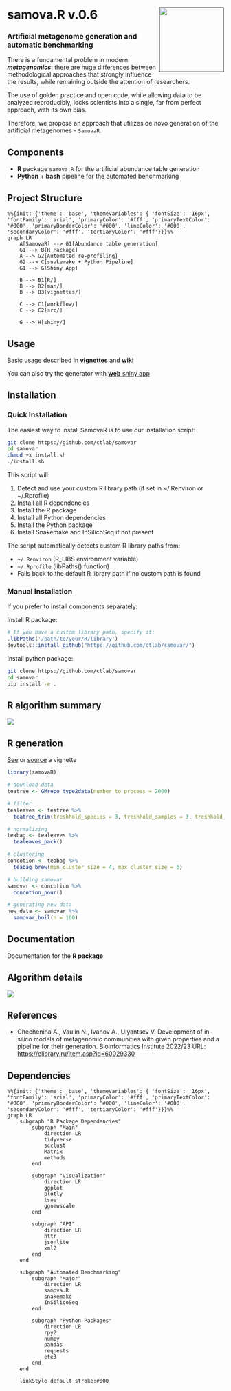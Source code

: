 # samova.R v.0.6 <a href=""><img src="data/img/logos/logo_stable.png" align="right" width="150" ></a> 
### Artificial metagenome generation and automatic benchmarking

There is a fundamental problem in modern ***metagenomics***: there are huge differences between methodological approaches that strongly influence the results, while remaining outside the attention of researchers. 

The use of golden practice and open code, while allowing data to be analyzed reproducibly, locks scientists into a single, far from perfect approach, with its own bias.

Therefore, we propose an approach that utilizes de novo generation of the artificial metagenomes - `SamovaR`.

## Components

- **R** package `samova.R` for the artificial abundance table generation
- **Python** + **bash** pipeline for the automated benchmarking

## Project Structure

```mermaid
%%{init: {'theme': 'base', 'themeVariables': { 'fontSize': '16px', 'fontFamily': 'arial', 'primaryColor': '#fff', 'primaryTextColor': '#000', 'primaryBorderColor': '#000', 'lineColor': '#000', 'secondaryColor': '#fff', 'tertiaryColor': '#fff'}}}%%
graph LR
    A[SamovaR] --> G1[Abundance table generation]
    G1 --> B[R Package]
    A --> G2[Automated re-profiling]
    G2 --> C[snakemake + Python Pipeline]
    G1 --> G[Shiny App]

    B --> B1[R/]
    B --> B2[man/]
    B --> B3[vignettes/]

    C --> C1[workflow/]
    C --> C2[src/]

    G --> H[shiny/]
```

## Usage
Basic usage described in <a href="./vignettes">**vignettes**</a> and <a href="https://github.com/ctlab/samovar/wiki">**wiki**</a>

You can also try the generator with <a href="https://dsmutin.shinyapps.io/samovaR/">**web** shiny app</a>

## Installation

### Quick Installation
The easiest way to install SamovaR is to use our installation script:

```bash
git clone https://github.com/ctlab/samovar
cd samovar
chmod +x install.sh
./install.sh
```

This script will:
1. Detect and use your custom R library path (if set in ~/.Renviron or ~/.Rprofile)
2. Install all R dependencies
3. Install the R package
4. Install all Python dependencies
5. Install the Python package
6. Install Snakemake and InSilicoSeq if not present

The script automatically detects custom R library paths from:
- `~/.Renviron` (R_LIBS environment variable)
- `~/.Rprofile` (libPaths() function)
- Falls back to the default R library path if no custom path is found

### Manual Installation

If you prefer to install components separately:

Install R package:

```r
# If you have a custom library path, specify it:
.libPaths('/path/to/your/R/library')
devtools::install_github("https://github.com/ctlab/samovar/")
```

Install python package:

```bash
git clone https://github.com/ctlab/samovar
cd samovar
pip install -e .
```

## R algorithm summary
<img src="data/img/additional/algo.png">


## R generation

<a href="https://github.com/ctlab/samovar/samovaR.pdf">See</a> or <a href="vignettes/samovar-basic.Rmd">source</a> a vignette

``` r
library(samovaR)

# download data
teatree <- GMrepo_type2data(number_to_process = 2000)

# filter
tealeaves <- teatree %>%
  teatree_trim(treshhold_species = 3, treshhold_samples = 3, treshhold_amount = 10^(-3))

# normalizing
teabag <- tealeaves %>%
  tealeaves_pack()

# clustering
concotion <- teabag %>%
  teabag_brew(min_cluster_size = 4, max_cluster_size = 6)

# building samovar
samovar <- concotion %>%
  concotion_pour()

# generating new data
new_data <- samovar %>%
  samovar_boil(n = 100)
```

## Documentation
<a src="https://github.com/ctlab/samovar/blob/main/samovaR_man.pdf">Documentation</a> for the **R package**

## Algorithm details
<img src="data/img/additional/details.png">

## References
- Chechenina А., Vaulin N., Ivanov A., Ulyantsev V. Development of in-silico models of metagenomic communities with given properties and a pipeline for their generation. Bioinformatics Institute 2022/23 URL: https://elibrary.ru/item.asp?id=60029330


## Dependencies

```mermaid
%%{init: {'theme': 'base', 'themeVariables': { 'fontSize': '16px', 'fontFamily': 'arial', 'primaryColor': '#fff', 'primaryTextColor': '#000', 'primaryBorderColor': '#000', 'lineColor': '#000', 'secondaryColor': '#fff', 'tertiaryColor': '#fff'}}}%%
graph LR
    subgraph "R Package Dependencies"
        subgraph "Main"
            direction LR
            tidyverse
            scclust
            Matrix
            methods
        end
        
        subgraph "Visualization"
            direction LR
            ggplot
            plotly
            tsne
            ggnewscale
        end
        
        subgraph "API"
            direction LR
            httr
            jsonlite
            xml2
        end
    end
    
    subgraph "Automated Benchmarking"
        subgraph "Major"
            direction LR
            samova.R
            snakemake
            InSilicoSeq
        end
        
        subgraph "Python Packages"
            direction LR
            rpy2
            numpy
            pandas
            requests
            ete3
        end
    end
    
    linkStyle default stroke:#000
```
